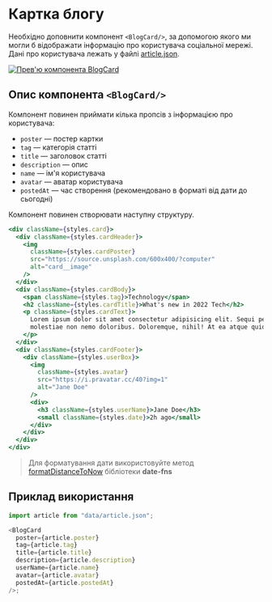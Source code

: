 # Картка блогу

Необхідно доповнити компонент `<BlogCard/>`, за допомогою якого ми могли б
відображати інформацію про користувача соціальної мережі. Дані про користувача
лежать у файлі [article.json](./src/data/article.json).

[![Прев'ю компонента BlogCard](https://i.gyazo.com/5ce54e49016220bcde9209b893eb5e62.jpg)](https://gyazo.com/5ce54e49016220bcde9209b893eb5e62)

## Опис компонента `<BlogCard/>`

Компонент повинен приймати кілька пропсів з інформацією про користувача:

- `poster` — постер картки
- `tag` — категорія статті
- `title` — заголовок статті
- `description` — опис
- `name` — ім'я користувача
- `avatar` — аватар користувача
- `postedAt` — час створення (рекомендовано в форматі від дати до сьогодні)

Компонент повинен створювати наступну структуру.

```jsx
<div className={styles.card}>
  <div className={styles.cardHeader}>
    <img
      className={styles.cardPoster}
      src="https://source.unsplash.com/600x400/?computer"
      alt="card__image"
    />
  </div>
  <div className={styles.cardBody}>
    <span className={styles.tag}>Technology</span>
    <h2 className={styles.cardTitle}>What's new in 2022 Tech</h2>
    <p className={styles.cardText}>
      Lorem ipsum dolor sit amet consectetur adipisicing elit. Sequi perferendis
      molestiae non nemo doloribus. Doloremque, nihil! At ea atque quidem!
    </p>
  </div>
  <div className={styles.cardFooter}>
    <div className={styles.userBox}>
      <img
        className={styles.avatar}
        src="https://i.pravatar.cc/40?img=1"
        alt="Jane Doe"
      />
      <div>
        <h3 className={styles.userName}>Jane Doe</h3>
        <small className={styles.date}>2h ago</small>
      </div>
    </div>
  </div>
</div>
```

> Для форматування дати використовуйте метод
> [formatDistanceToNow](https://date-fns.org/v2.28.0/docs/formatDistanceToNow)
> бібліотеки **date-fns**

## Приклад використання

```js
import article from "data/article.json";

<BlogCard
  poster={article.poster}
  tag={article.tag}
  title={article.title}
  description={article.description}
  userName={article.name}
  avatar={article.avatar}
  postedAt={article.postedAt}
/>;
```
